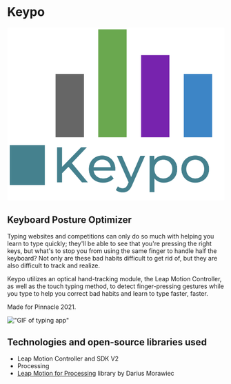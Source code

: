 # Keypo 
!["keypo logo"](/images/keypo_logo.png)
## Keyboard Posture Optimizer
Typing websites and competitions can only do so much with helping you learn to type quickly; they'll be able to see that you're pressing the right keys, but what's to stop you from using the same finger to handle half the keyboard? Not only are these bad habits difficult to get rid of, but they are also difficult to track and realize.

Keypo utilizes an optical hand-tracking module, the Leap Motion Controller, as well as the touch typing method, to detect finger-pressing gestures while you type to help you correct bad habits and learn to type faster, faster.

Made for Pinnacle 2021.

!["GIF of typing app"](/images/recording.gif)

## Technologies and open-source libraries used
- Leap Motion Controller and SDK V2
- Processing
- [Leap Motion for Processing](https://github.com/nok/leap-motion-processing) library by Darius Morawiec

